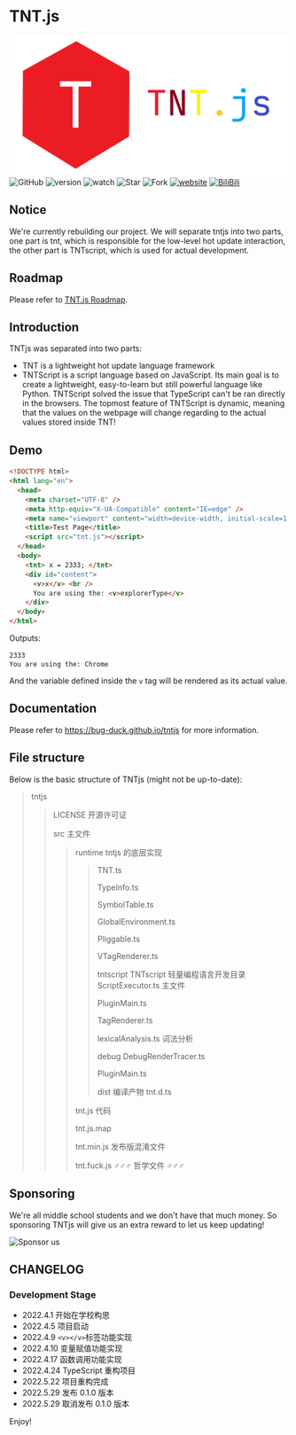 # TNT.js

![输入图片说明](tnt.js.logo.length.png)
![GitHub](https://img.shields.io/github/license/Bug-Duck/tntjs)
![version](https://img.shields.io/badge/version-0.0.3-green)
![watch](https://img.shields.io/github/watchers/Bug-Duck/tntjs?color=blue&logo=github&style=flat-square)
![Star](https://img.shields.io/github/stars/Bug-Duck/tntjs?color=yellow&logo=github&style=flat-square)
![Fork](https://img.shields.io/github/forks/Bug-Duck/tntjs?color=green&logo=github&style=flat-square)
[![website](https://img.shields.io/badge/website-bugduck.cn-yellowgreen)](https://www.bugduck.cn)
[![BiliBili](https://img.shields.io/static/v1?label=bilibili&message=BugDuck开源团队&color=ff69b4&logo=bilibili)](https://space.bilibili.com/1959824394?spm_id_from=333.337.0.0)

## Notice

We're currently rebuilding our project. We will separate tntjs into two parts, one part is tnt, which is responsible for the low-level hot update interaction, the other part is TNTscript, which is used for actual development.

## Roadmap

Please refer to [TNT.js Roadmap](https://github.com/Bug-Duck/tntjs/blob/master/roadmap.md).

## Introduction

TNTjs was separated into two parts:

- TNT is a lightweight hot update language framework
- TNTScript is a script language based on JavaScript. Its main goal is to create a lightweight, easy-to-learn but still powerful language like Python. TNTScript solved the issue that TypeScript can't be ran directly in the browsers. The topmost feature of TNTScript is dynamic, meaning that the values on the webpage will change regarding to the actual values stored inside TNT!

## Demo

```html
<!DOCTYPE html>
<html lang="en">
  <head>
    <meta charset="UTF-8" />
    <meta http-equiv="X-UA-Compatible" content="IE=edge" />
    <meta name="viewport" content="width=device-width, initial-scale=1.0" />
    <title>Test Page</title>
    <script src="tnt.js"></script>
  </head>
  <body>
    <tnt> x = 2333; </tnt>
    <div id="content">
      <v>x</v> <br />
      You are using the: <v>explorerType</v>
    </div>
  </body>
</html>
```

Outputs:

```
2333
You are using the: Chrome
```

And the variable defined inside the `v` tag will be rendered as its actual value.

## Documentation

Please refer to <https://bug-duck.github.io/tntjs> for more information.

## File structure

Below is the basic structure of TNTjs (might not be up-to-date):

> tntjs
>
> > LICENSE 开源许可证
> >
> > src 主文件
> >
> > > runtime tntjs 的底层实现
> > >
> > > > TNT.ts
> > > >
> > > > TypeInfo.ts
> > > >
> > > > SymbolTable.ts
> > > >
> > > > GlobalEnvironment.ts
> > > >
> > > > Pliggable.ts
> > > >
> > > > VTagRenderer.ts
> > > >
> > > > tntscript TNTscript 轻量编程语言开发目录
> > > > ScriptExecutor.ts 主文件
> > > >
> > > > PluginMain.ts
> > > >
> > > > TagRenderer.ts
> > > >
> > > > lexicalAnalysis.ts 词法分析
> > > >
> > > > debug
> > > > DebugRenderTracer.ts
> > > >
> > > > PluginMain.ts
> > > >
> > > > dist 编译产物
> > > > tnt.d.ts
> > >
> > > tnt.js 代码
> > >
> > > tnt.js.map
> > >
> > > tnt.min.js 发布版混淆文件
> > >
> > > tnt.fuck.js ♂♂♂ 哲学文件 ♂♂♂

## Sponsoring

We're all middle school students and we don't have that much money. So sponsoring TNTjs will give us an extra reward to let us keep updating!

![Sponsor us](https://img-blog.csdnimg.cn/369cf4080e44416b9e78e58872615d6b.png?x-oss-process=image/watermark,type_d3F5LXplbmhlaQ,shadow_50,text_Q1NETiBA566x5a2Q5ZCbc2hlZXA=,size_20,color_FFFFFF,t_70,g_se,x_16#pic_center)

## CHANGELOG

### Development Stage

- 2022.4.1 开始在学校构思
- 2022.4.5 项目启动
- 2022.4.9 `<v></v>`标签功能实现
- 2022.4.10 变量赋值功能实现
- 2022.4.17 函数调用功能实现
- 2022.4.24 TypeScript 重构项目
- 2022.5.22 项目重构完成
- 2022.5.29 发布 0.1.0 版本
- 2022.5.29 取消发布 0.1.0 版本

Enjoy!
